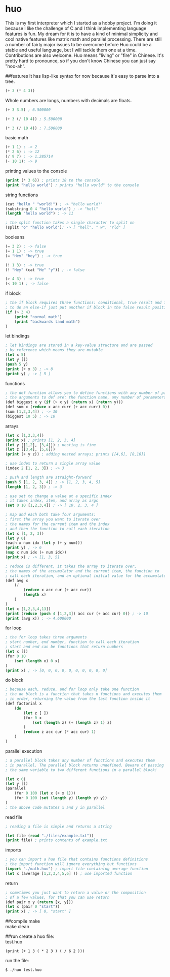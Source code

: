 # huo
This is my first interpreter which I started as a hobby project. I'm doing it because I like the challenge of C and I think implementing language features is fun. My dream for it is to have a kind of minimal simplicity and cool native features like matrix math and parallel processing. There are still a number of fairly major issues to be overcome before Huo could be a stable and useful language, but I will tackle them one at a time. Contributions are also welcome. Huo means "living" or "fire" in Chinese. It's pretty hard to pronounce, so if you don't know Chinese you can just say "hoo-ah".

##features
It has lisp-like syntax for now because it's easy to parse into a tree.
```lisp
(+ 3 (* 4 3))
```
Whole numbers are longs, numbers with decimals are floats.
```lisp
(+ 3 3.5) ; 6.500000

(+ 3 (/ 10 4)) ; 5.500000

(* 3 (/ 10 4)) ; 7.500000
```
basic math
```lisp
(+ 1 1) ; -> 2
(* 2 6) ; -> 12
(/ 9 7) ; -> 1.285714
(- 10 1); -> 9
```
printing values to the console
```lisp
(print (* 3 6)) ; prints 18 to the console
(print "hello world") ; prints "hello world" to the console
```
string functions
```lisp
(cat "hello " "world!") ; -> "hello world!"
(substring 0 4 "hello world") ; -> "hell"
(length "hello world") ; -> 11

; the split function takes a single character to split on
(split "o" "hello world"); -> [ "hell", " w", "rld" ]

```
booleans
```lisp
(= 3 2) ; -> false
(= 1 1) ; -> true
(= "Hey" "hey") ; -> true

(! 1 3) ; -> true
(! "Hey" (cat "He" "y")) ; -> false

(> 4 3) ; -> true
(< 10 1) ; -> false
```
if block
```lisp
; the if block requires three functions: conditional, true result and false result
; to do an else-if just put another if block in the false result position
(if (> 3 4)
    (print "normal math")
    (print "backwards land math")
)
```
let bindings
```lisp
; let bindings are stored in a key-value structure and are passed
; by reference which means they are mutable
(let x 5)
(let y [])
(push 5 y)
(print (+ x 3) ; -> 8
(print y) ; -> [ 5 ]
```
functions
```lisp
; the def function allows you to define functions with any number of parameters
; the arguments to def are: the function name, any number of parameters, the function body
(def biggest x y (if (> x y) (return x) (return y)))
(def sum x (reduce x acc curr (+ acc curr) 0))
(sum [1,2,3,4]) ; -> 10
(biggest 10 5) ; -> 10
```
arrays
```lisp
(let x [1,2,3,4])
(print x) ; prints [1, 2, 3, 4]
(let y [[1,2], [3,4]]) ; nesting is fine
(let z [[3,4], [5,6]])
(print (+ y z)) ; adding nested arrays; prints [[4,6], [8,10]]

; use index to return a single array value
(index 2 [1, 2, 3]) ; -> 3

; push and length are straight-forward
(push 5 [1, 2, 3, 4]) ; -> [1, 2, 3, 4, 5]
(length [1, 2, 3]) ; -> 3

; use set to change a value at a specific index
; it takes index, item, and array as args
(set 0 10 [1,2,3,4]) ; -> [ 10, 2, 3, 4 ]

; map and each both take four arguments:
; first the array you want to iterate over
; the names for the current item and the index
; and then the function to call each iteration
(let x [1, 2, 3])
(let y 0)
(each x num idx (let y (+ y num)))
(print y) ; -> 6
(map x num idx (+ num idx))
(print x) ; -> [1, 3, 5]

; reduce is different, it takes the array to iterate over,
; the names of the accumulator and the current item, the function to
; call each iteration, and an optional initial value for the accumulator
(def avg x
    (/
        (reduce x acc cur (+ acc cur))
        (length x)
    )
)
(let x [1,2,3,4,13])
(print (reduce (push 4 [1,2,3]) acc cur (+ acc cur) 0)) ; -> 10
(print (avg x)) ; -> 4.600000
```
for loop
```lisp
; the for loop takes three arguments
; start number, end number, function to call each iteration
; start and end can be functions that return numbers
(let x [])
(for 0 10 
    (set (length x) 0 x)
)
(print x) ; -> [0, 0, 0, 0, 0, 0, 0, 0, 0, 0]
```
do block
```lisp
; because each, reduce, and for loop only take one function
; the do block is a function that takes n functions and executes them
; in order, returning the value from the last function inside it
(def factorial x
    (do
        (let z [ ])
        (for 0 x
            (set (length z) (+ (length z) 1) z)
        )
        (reduce z acc cur (* acc cur) 1)
    )
)
```
parallel execution
```lisp
; a parallel block takes any number of functions and executes them
; in parallel. The parallel block returns undefined. Beware of passing
; the same variable to two different functions in a parallel block!

(let x 0)
(let y [])
(parallel 
    (for 0 100 (let x (+ x 1)))
    (for 0 100 (set (length y) (length y) y))
)
; the above code mutates x and y in parallel
```
read file
```lisp
; reading a file is simple and returns a string

(let file (read "./files/example.txt"))
(print file) ; prints contents of example.txt
```
imports
```lisp
; you can import a huo file that contains functions definitions
; the import function will ignore everything but functions
(import "./math.huo") ; import file containing average function
(let x (average [1,2,3,4,5,6] )) ; use imported function
```
return
```lisp
; sometimes you just want to return a value or the composition
; of a few values, for that you can use return
(def pair x y (return [x, y]))
(let x (pair 0 "start"))
(print x) ; -> [ 0, "start" ]
```
##compile
make   
make clean   

##run
create a huo file:   
test.huo
```code
(print (+ 1 3 ( * 2 3 ) ( / 6 2 )))
```

run the file:
```shell
$ ./huo test.huo
```
